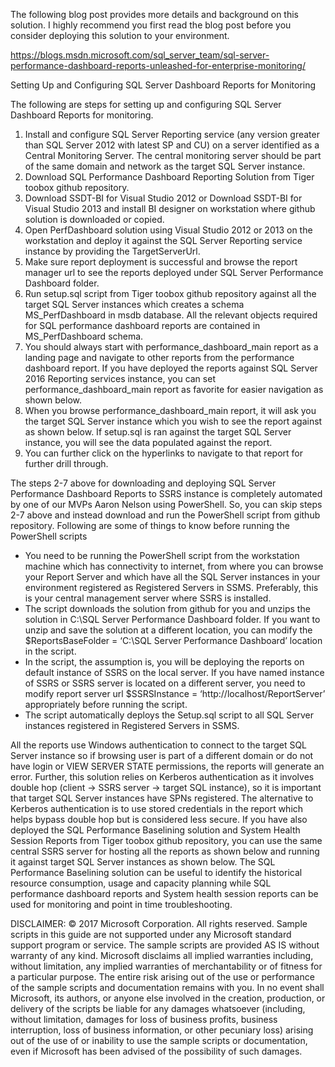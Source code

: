 
The following blog post provides more details and background on this solution. I highly recommend you first read the blog post before you consider deploying this solution to your environment.

https://blogs.msdn.microsoft.com/sql_server_team/sql-server-performance-dashboard-reports-unleashed-for-enterprise-monitoring/

Setting Up and Configuring SQL Server Dashboard Reports for Monitoring

The following are steps for setting up and configuring SQL Server Dashboard Reports for monitoring. 

1.	Install and configure SQL Server Reporting service (any version greater than SQL Server 2012 with latest SP and CU) on a server identified as a Central Monitoring Server. The central monitoring server should be part of the same domain and network as the target SQL Server instance.
2.	Download SQL Performance Dashboard Reporting Solution from Tiger toobox github repository.
3.  Download SSDT-BI for Visual Studio 2012 or Download SSDT-BI for Visual Studio 2013 and install BI designer on workstation where github solution is downloaded or copied.
4.  Open PerfDashboard solution using Visual Studio 2012 or 2013 on the workstation and deploy it against the SQL Server Reporting service instance by providing the TargetServerUrl.
5.	Make sure report deployment is successful and browse the report manager url to see the reports deployed under SQL Server Performance Dashboard folder.
6.	Run setup.sql script from Tiger toobox github repository against all the target SQL Server instances which creates a schema MS_PerfDashboard in msdb database. All the relevant objects required for SQL performance dashboard reports are contained in MS_PerfDashboard schema.
7.	You should always start with performance_dashboard_main report as a landing page and navigate to other reports from the performance dashboard report. If you have deployed the reports against SQL Server 2016 Reporting services instance, you can set performance_dashboard_main report as favorite for easier navigation as shown below.
8.	When you browse performance_dashboard_main report, it will ask you the target SQL Server instance which you wish to see the report against as shown below. If setup.sql is ran against the target SQL Server instance, you will see the data populated against the report.
9.	You can further click on the hyperlinks to navigate to that report for further drill through.

The steps 2-7 above for downloading and deploying SQL Server Performance Dashboard Reports to SSRS instance is completely automated by one of our MVPs Aaron Nelson using PowerShell. So, you can skip steps 2-7 above and instead download and run the PowerShell script from github repository. Following are some of things to know before running the PowerShell scripts
- You need to be running the PowerShell script from the workstation machine which has connectivity to internet, from where you can browse your Report Server and which have all the SQL Server instances in your environment registered as Registered Servers in SSMS. Preferably, this is your central management server where SSRS is installed.
- The script downloads the solution from github for you and unzips the solution in C:\SQL Server Performance Dashboard folder. If you want to unzip and save the solution at a different location, you can modify the $ReportsBaseFolder = ‘C:\SQL Server Performance Dashboard’ location in the script.
- In the script, the assumption is, you will be deploying the reports on default instance of SSRS on the local server. If you have named instance of SSRS or SSRS server is located on a different server, you need to modify report server url $SSRSInstance = ‘http://localhost/ReportServer’ appropriately before running the script.
- The script automatically deploys the Setup.sql script to all SQL Server instances registered in Registered Servers in SSMS.

All the reports use Windows authentication to connect to the target SQL Server instance so if browsing user is part of a different domain or do not have login or VIEW SERVER STATE permissions, the reports will generate an error. Further, this solution relies on Kerberos authentication as it involves double hop (client -> SSRS server -> target SQL instance), so it is important that target SQL Server instances have SPNs registered. The alternative to Kerberos authentication is to use stored credentials in the report which helps bypass double hop but is considered less secure.
If you have also deployed the SQL Performance Baselining solution and System Health Session Reports from Tiger toobox github repository, you can use the same central SSRS server for hosting all the reports as shown below and running it against target SQL Server instances as shown below. The SQL Performance Baselining solution can be useful to identify the historical resource consumption, usage and capacity planning while SQL performance dashboard reports and System health session reports can be used for monitoring and point in time troubleshooting.

DISCLAIMER: © 2017 Microsoft Corporation. All rights reserved. Sample scripts in this guide are not supported under any Microsoft standard support program or service. The sample scripts are provided AS IS without warranty of any kind. Microsoft disclaims all implied warranties including, without limitation, any implied warranties of merchantability or of fitness for a particular purpose. The entire risk arising out of the use or performance of the sample scripts and documentation remains with you. In no event shall Microsoft, its authors, or anyone else involved in the creation, production, or delivery of the scripts be liable for any damages whatsoever (including, without limitation, damages for loss of business profits, business interruption, loss of business information, or other pecuniary loss) arising out of the use of or inability to use the sample scripts or documentation, even if Microsoft has been advised of the possibility of such damages.
